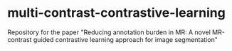 # multi-contrast-contrastive-learning
Repository for the paper "Reducing annotation burden in MR: A novel MR-contrast guided contrastive learning approach for image segmentation"
